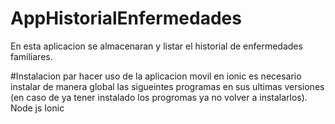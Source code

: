 # AppHistorialEnfermedades

En esta aplicacion se almacenaran y listar el historial de enfermedades familiares.

#Instalacion
par hacer uso de la aplicacion movil en ionic es necesario instalar de manera global las sigueintes programas en sus ultimas versiones (en caso de ya tener instalado los progromas ya no volver a instalarlos).
Node js
Ionic
